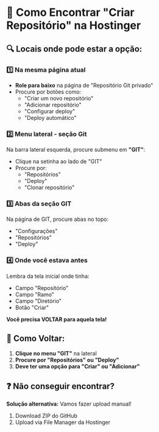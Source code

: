 # 📍 Como Encontrar "Criar Repositório" na Hostinger

## 🔍 Locais onde pode estar a opção:

### 1️⃣ **Na mesma página atual**
- **Role para baixo** na página de "Repositório Git privado"
- Procure por botões como:
  - "Criar um novo repositório"
  - "Adicionar repositório"  
  - "Configurar deploy"
  - "Deploy automático"

### 2️⃣ **Menu lateral - seção Git**
Na barra lateral esquerda, procure submenu em **"GIT"**:
- Clique na setinha ao lado de "GIT"
- Procure por:
  - "Repositórios"
  - "Deploy"
  - "Clonar repositório"

### 3️⃣ **Abas da seção GIT**
Na página de GIT, procure abas no topo:
- "Configurações"
- "Repositórios" 
- "Deploy"

### 4️⃣ **Onde você estava antes**
Lembra da tela inicial onde tinha:
- Campo "Repositório" 
- Campo "Ramo"
- Campo "Diretório"
- Botão "Criar"

**Você precisa VOLTAR para aquela tela!**

## 🎯 **Como Voltar:**

1. **Clique no menu "GIT"** na lateral
2. **Procure por "Repositórios" ou "Deploy"**
3. **Deve ter uma opção para "Criar" ou "Adicionar"**

## ❓ **Não conseguir encontrar?**

**Solução alternativa:** Vamos fazer upload manual!
1. Download ZIP do GitHub
2. Upload via File Manager da Hostinger
